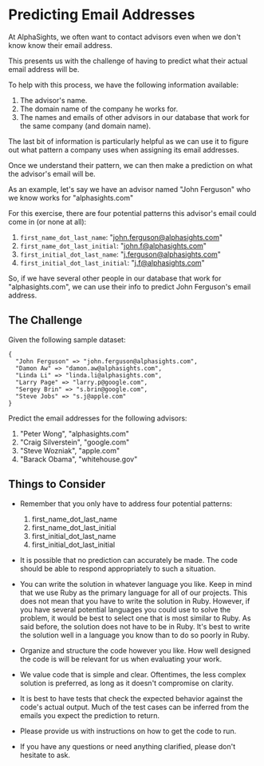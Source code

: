# Predicting Email Addresses
At AlphaSights, we often want to contact advisors even when we don't know know their email address.

This presents us with the challenge of having to predict what their actual email address will be.

To help with this process, we have the following information available:

1. The advisor's name.
2. The domain name of the company he works for.
3. The names and emails of other advisors in our database that work for the same company (and domain name).

The last bit of information is particularly helpful as we can use it to figure out what pattern a company uses when assigning its email addresses.

Once we understand their pattern, we can then make a prediction on what the advisor's email will be.

As an example, let's say we have an advisor named "John Ferguson" who we know works for "alphasights.com"

For this exercise, there are four potential patterns this advisor's email could come in (or none at all):

1. `first_name_dot_last_name`: "john.ferguson@alphasights.com"
2. `first_name_dot_last_initial`: "john.f@alphasights.com"
3. `first_initial_dot_last_name`: "j.ferguson@alphasights.com"
4. `first_initial_dot_last_initial`: "j.f@alphasights.com"

So, if we have several other people in our database that work for "alphasights.com", we can use their info to predict John Ferguson's email address.

## The Challenge
Given the following sample dataset:

```
{
  "John Ferguson" => "john.ferguson@alphasights.com",
  "Damon Aw" => "damon.aw@alphasights.com",
  "Linda Li" => "linda.li@alphasights.com",
  "Larry Page" => "larry.p@google.com",
  "Sergey Brin" => "s.brin@google.com",
  "Steve Jobs" => "s.j@apple.com"
}
```

Predict the email addresses for the following advisors:

1. "Peter Wong", "alphasights.com"
2. "Craig Silverstein", "google.com"
3. "Steve Wozniak", "apple.com"
4. "Barack Obama", "whitehouse.gov"

## Things to Consider

* Remember that you only have to address four potential patterns:

    1. first_name_dot_last_name
    2. first_name_dot_last_initial
    3. first_initial_dot_last_name
    4. first_initial_dot_last_initial

* It is possible that no prediction can accurately be made. The code should be able
to respond appropriately to such a situation.

* You can write the solution in whatever language you like. Keep in mind that we
use Ruby as the primary language for all of our projects. This does not mean that
you have to write the solution in Ruby. However, if you have several potential languages you could
use to solve the problem, it would be best to select one that is most similar
to Ruby. As said before, the solution does not have to be in Ruby. It's best to write
the solution well in a language you know than to do so poorly in Ruby.

* Organize and structure the code however you like. How well designed the code is
will be relevant for us when evaluating your work.

* We value code that is simple and clear. Oftentimes, the less complex solution is preferred, as long as it doesn't compromise on clarity.

* It is best to have tests that check the expected behavior against the code's
actual output. Much of the test cases can be inferred from the emails you expect
the prediction to return.

* Please provide us with instructions on how to get the code to run.

* If you have any questions or need anything clarified, please don't hesitate to ask.

